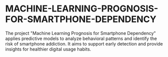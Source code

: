 # MACHINE-LEARNING-PROGNOSIS-FOR-SMARTPHONE-DEPENDENCY
The project "Machine Learning Prognosis for Smartphone Dependency" applies predictive models to analyze behavioral patterns and identify the risk of smartphone addiction. It aims to support early detection and provide insights for healthier digital usage habits.
